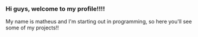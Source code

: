 ### Hi guys, welcome to my profile!!!!
My name is matheus and I'm starting out in programming, so here you'll see some of my projects!!
